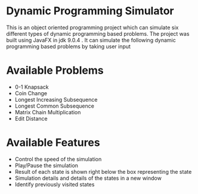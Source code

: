 # Dynamic Programming Simulator
This is an object oriented programming project which can simulate six different types of dynamic programming based problems. The project was built using JavaFX in jdk 9.0.4 . It can simulate the following dynamic programming based problems by taking user input 
# Available Problems
* 0-1 Knapsack
* Coin Change
* Longest Increasing Subsequence
* Longest Common Subsequence
* Matrix Chain Multiplication
* Edit Distance
# Available Features
* Control the speed of the simulation
* Play/Pause the simulation
* Result of each state is shown right below the box representing the state
* Simulation details and details of the states in a new window
* Identify previously visited states
